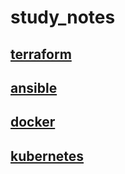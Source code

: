 # study_notes
## [terraform](../main/terraform/)
## [ansible](../main/ansible/)
## [docker](../main/docker/)
## [kubernetes](../main/kubernetes/)

